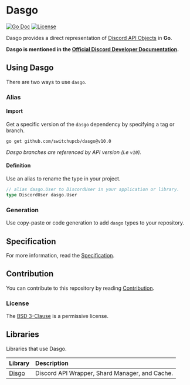 # Dasgo

[![Go Doc](https://img.shields.io/badge/godoc-reference-5272B4.svg?style=for-the-badge&logo=appveyor&logo=appveyor)](https://pkg.go.dev/github.com/switchupcb/dasgo)
[![License](https://img.shields.io/github/license/switchupcb/dasgo.svg?style=for-the-badge)](https://github.com/switchupcb/dasgo/blob/main/LICENSE)

Dasgo provides a direct representation of [Discord API Objects](https://discord.com/developers/docs/reference) in **Go**. 

**Dasgo is mentioned in the [Official Discord Developer Documentation](https://discord.com/developers/docs/topics/community-resources#api-types).**

## Using Dasgo

There are two ways to use `dasgo`.

### Alias

#### Import

Get a specific version of the `dasgo` dependency by specifying a tag or branch.

```
go get github.com/switchupcb/dasgo@v10.0
```

_Dasgo branches are referenced by API version (i.e `v10`)._

#### Definition

Use an alias to rename the type in your project.

```go
// alias dasgo.User to DiscordUser in your application or library.
type DiscordUser dasgo.User
```

### Generation

Use copy-paste or code generation to add `dasgo` types to your repository.

## Specification

For more information, read the [Specification](CONTRIBUTING.md#specification).

## Contribution

You can contribute to this repository by reading [Contribution](CONTRIBUTING.md).

### License

The [BSD 3-Clause](LICENSE) is a permissive license.

## Libraries

Libraries that use Dasgo.

| Library                                      | Description                                    |
| :------------------------------------------- | :--------------------------------------------- |
| [Disgo](https://github.com/switchupcb/disgo) | Discord API Wrapper, Shard Manager, and Cache. |